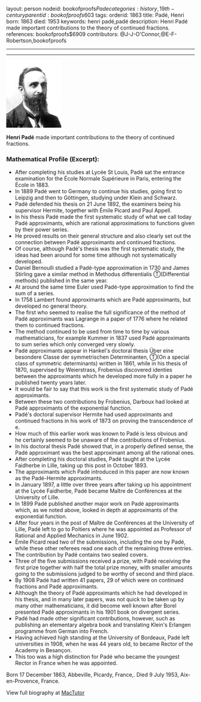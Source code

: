 layout: person
nodeid: bookofproofs$Pade
categories: history,19th-century
parentid: bookofproofs$603
tags: 
orderid: 1863
title: Padé, Henri
born: 1863
died: 1953
keywords: henri padé,padé
description: Henri Padé made important contributions to the theory of continued fractions.
references: bookofproofs$6909
contributors: @J-J-O'Connor,@E-F-Robertson,bookofproofs

---



---

![Pade.jpg](https://github.com/bookofproofs/bookofproofs.github.io/blob/main/_sources/_assets/images/portraits/Pade.jpg?raw=true)

**Henri Padé** made important contributions to the theory of continued fractions.

### Mathematical Profile (Excerpt):
* After completing his studies at Lycée St Louis, Padé sat the entrance examination for the École Normale Supérieure in Paris, entering the École in 1883.
* In 1889 Padé went to Germany to continue his studies, going first to Leipzig and then to Göttingen, studying under Klein and Schwarz.
* Padé defended his thesis on 21 June 1892, the examiners being his supervisor Hermite, together with Émile Picard and Paul Appell.
* In his thesis Padé made the first systematic study of what we call today Padé approximants, which are rational approximations to functions given by their power series.
* He proved results on their general structure and also clearly set out the connection between Padé approximants and continued fractions.
* Of course, although Padé's thesis was the first systematic study, the ideas had been around for some time although not systematically developed.
* Daniel Bernoulli studied a Padé-type approximation in 1730 and James Stirling gave a similar method in Methodus differentialis Ⓣ(Differential methods) published in the same year.
* At around the same time Euler used Padé-type approximation to find the sum of a series.
* In 1758 Lambert found approximants which are Padé approximants, but developed no general theory.
* The first who seemed to realise the full significance of the method of Padé approximants was Lagrange in a paper of 1776 where he related them to continued fractions.
* The method continued to be used from time to time by various mathematicians, for example Kummer in 1837 used Padé approximants to sum series which only converged very slowly.
* Padé approximants appear in Hankel's doctoral thesis Über eine besondere Classe der symmetrischen Determinanten, Ⓣ(On a special class of symmetric determinants) written in 1861, while in his thesis of 1870, supervised by Weierstrass, Frobenius discovered identies between the approximants which he developed more fully in a paper he published twenty years later.
* It would be fair to say that this work is the first systematic study of Padé approximants.
* Between these two contributions by Frobenius, Darboux had looked at Padé approximants of the exponential function.
* Padé's doctoral supervisor Hermite had used approximants and continued fractions in his work of 1873 on proving the transcendence of e.
* How much of this earlier work was known to Padé is less obvious and he certainly seemed to be unaware of the contributions of Frobenius.
* In his doctoral thesis Padé showed that, in a properly defined sense, the Padé approximant was the best approximant among all the rational ones.
* After completing his doctoral studies, Padé taught at the Lycée Faidherbe in Lille, taking up this post in October 1893.
* The approximants which Padé introduced in this paper are now known as the Padé-Hermite approximants.
* In January 1897, a little over three years after taking up his appointment at the Lycée Faidherbe, Padé became Maître de Conférences at the University of Lille.
* In 1899 Padé published another major work on Padé approximants which, as we noted above, looked in depth at approximants of the exponential function.
* After four years in the post of Maître de Conférences at the University of Lille, Padé left to go to Poitiers where he was appointed as Professor of Rational and Applied Mechanics in June 1902.
* Émile Picard read two of the submissions, including the one by Padé, while these other referees read one each of the remaining three entries.
* The contribution by Padé contains two sealed covers.
* Three of the five submissions received a prize, with Padé receiving the first prize together with half the total prize money, with smaller amounts going to the submissions judged to be worthy of second and third place.
* By 1908 Padé had written 41 papers, 29 of which were on continued fractions and Padé approximants.
* Although the theory of Padé approximants which he had developed in his thesis, and in many later papers, was not quick to be taken up by many other mathematicians, it did become well known after Borel presented Padé approximants in his 1901 book on divergent series.
* Padé had made other significant contributions, however, such as publishing an elementary algebra book and translating Klein's Erlangen programme from German into French.
* Having achieved high standing at the University of Bordeaux, Padé left universities in 1908, when he was 44 years old, to became Rector of the Academy in Besançon.
* This too was a high distinction for Padé who became the youngest Rector in France when he was appointed.

Born 17 December 1863, Abbeville, Picardy, France,. Died 9 July 1953, Aix-en-Provence, France.

View full biography at [MacTutor](https://mathshistory.st-andrews.ac.uk/Biographies/Pade/)
